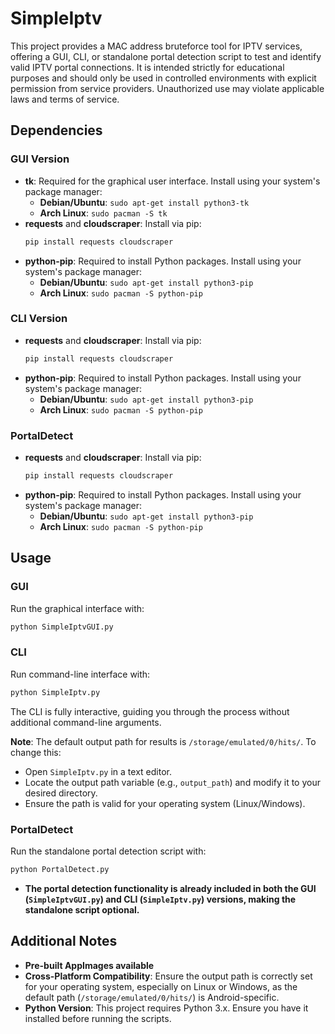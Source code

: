 # SimpleIptv

This project provides a MAC address bruteforce tool for IPTV services, offering a GUI, CLI, or standalone portal detection script to test and identify valid IPTV portal connections. It is intended strictly for educational purposes and should only be used in controlled environments with explicit permission from service providers. Unauthorized use may violate applicable laws and terms of service.

## Dependencies

### GUI Version
- **tk**: Required for the graphical user interface. Install using your system's package manager:
  - **Debian/Ubuntu**: `sudo apt-get install python3-tk`
  - **Arch Linux**: `sudo pacman -S tk`
- **requests** and **cloudscraper**: Install via pip:
  ```bash
  pip install requests cloudscraper
  ```
- **python-pip**: Required to install Python packages. Install using your system's package manager:
  - **Debian/Ubuntu**: `sudo apt-get install python3-pip`
  - **Arch Linux**: `sudo pacman -S python-pip`

### CLI Version
- **requests** and **cloudscraper**: Install via pip:
  ```bash
  pip install requests cloudscraper
  ```
- **python-pip**: Required to install Python packages. Install using your system's package manager:
  - **Debian/Ubuntu**: `sudo apt-get install python3-pip`
  - **Arch Linux**: `sudo pacman -S python-pip`

### PortalDetect
- **requests** and **cloudscraper**: Install via pip:
  ```bash
  pip install requests cloudscraper
  ```
- **python-pip**: Required to install Python packages. Install using your system's package manager:
  - **Debian/Ubuntu**: `sudo apt-get install python3-pip`
  - **Arch Linux**: `sudo pacman -S python-pip`

## Usage

### GUI
Run the graphical interface with:
```bash
python SimpleIptvGUI.py
```

### CLI
Run command-line interface with:
```bash
python SimpleIptv.py
```
The CLI is fully interactive, guiding you through the process without additional command-line arguments.

**Note**: The default output path for results is `/storage/emulated/0/hits/`. To change this:
- Open `SimpleIptv.py` in a text editor.
- Locate the output path variable (e.g., `output_path`) and modify it to your desired directory.
- Ensure the path is valid for your operating system (Linux/Windows).

### PortalDetect
Run the standalone portal detection script with:
```bash
python PortalDetect.py
```
- **The portal detection functionality is already included in both the GUI (`SimpleIptvGUI.py`) and CLI (`SimpleIptv.py`) versions, making the standalone script optional.**
 
## Additional Notes
- **Pre-built AppImages available**
- **Cross-Platform Compatibility**: Ensure the output path is correctly set for your operating system, especially on Linux or Windows, as the default path (`/storage/emulated/0/hits/`) is Android-specific.
- **Python Version**: This project requires Python 3.x. Ensure you have it installed before running the scripts.
